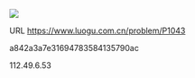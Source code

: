 ![](https://blocksrc.haplat.net/_bot_sbu/sbu-pic.gif)

URL https://www.luogu.com.cn/problem/P1043

a842a3a7e31694783584135790ac

112.49.6.53

